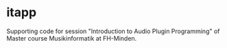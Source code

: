 # itapp
Supporting code for session "Introduction to Audio Plugin Programming" of Master course Musikinformatik at FH-Minden.
